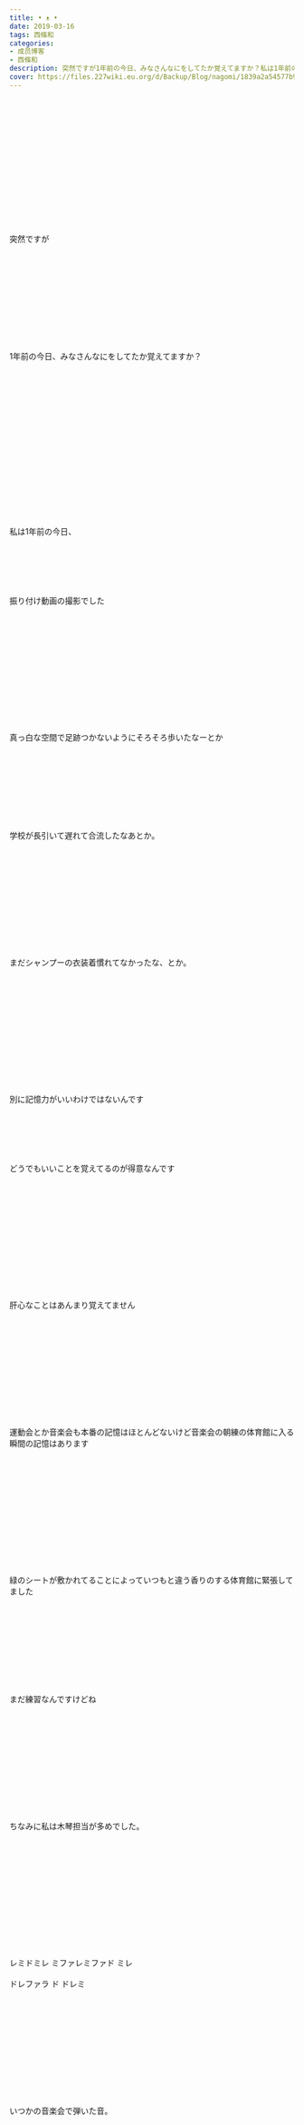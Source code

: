 ```yaml
---
title: • ᴥ •
date: 2019-03-16
tags: 西條和
categories: 
- 成员博客
- 西條和
description: 突然ですが1年前の今日、みなさんなにをしてたか覚えてますか？私は1年前の今日、振り付け動画の撮影...
cover: https://files.227wiki.eu.org/d/Backup/Blog/nagomi/1839a2a54577b90953276e1336e6b.jpg 
---
```

<div class="blog_detail__main">
<br/>
<br/>
<br/>
<br/>
<br/>
<br/>
<br/>
<br/>
<br/>
<br/>
<br/>
<br/>
<br/>
<br/>
突然ですが<br/>
<br/>
<br/>
<br/>
<br/>
<br/>
<br/>
<br/>
<br/>
<br/>
<br/>
<br/>
1年前の今日、みなさんなにをしてたか覚えてますか？<br/>
<br/>
<br/>
<br/>
<br/>
<br/>
<br/>
<br/>
<br/>
<br/>
<br/>
<br/>
<br/>
<br/>
<br/>
<br/>
<br/>
<br/>
私は1年前の今日、<br/>
<br/>
<br/>
<br/>
<br/>
<br/>
<br/>
振り付け動画の撮影でした<br/>
<br/>
<br/>
<br/>
<br/>
<br/>
<br/>
<br/>
<br/>
<br/>
<br/>
<br/>
<br/>
<br/>
真っ白な空間で足跡つかないようにそろそろ歩いたなーとか<br/>
<br/>
<br/>
<br/>
<br/>
<br/>
<br/>
<br/>
<br/>
<br/>
学校が長引いて遅れて合流したなあとか。<br/>
<br/>
<br/>
<br/>
<br/>
<br/>
<br/>
<br/>
<br/>
<br/>
<br/>
<br/>
<br/>
まだシャンプーの衣装着慣れてなかったな、とか。<br/>
<br/>
<br/>
<br/>
<br/>
<br/>
<br/>
<br/>
<br/>
<br/>
<br/>
<br/>
<br/>
<br/>
別に記憶力がいいわけではないんです<br/>
<br/>
<br/>
<br/>
<br/>
<br/>
<br/>
どうでもいいことを覚えてるのが得意なんです<br/>
<br/>
<br/>
<br/>
<br/>
<br/>
<br/>
<br/>
<br/>
<br/>
<br/>
<br/>
<br/>
<br/>
肝心なことはあんまり覚えてません<br/>
<br/>
<br/>
<br/>
<br/>
<br/>
<br/>
<br/>
<br/>
<br/>
<br/>
<br/>
<br/>
運動会とか音楽会も本番の記憶はほとんどないけど音楽会の朝練の体育館に入る瞬間の記憶はあります<br/>
<br/>
<br/>
<br/>
<br/>
<br/>
<br/>
<br/>
<br/>
<br/>
<br/>
<br/>
<br/>
<br/>
緑のシートが敷かれてることによっていつもと違う香りのする体育館に緊張してました<br/>
<br/>
<br/>
<br/>
<br/>
<br/>
<br/>
<br/>
<br/>
<br/>
<br/>
まだ練習なんですけどね<br/>
<br/>
<br/>
<br/>
<br/>
<br/>
<br/>
<br/>
<br/>
<br/>
<br/>
<br/>
<br/>
ちなみに私は木琴担当が多めでした。<br/>
<br/>
<br/>
<br/>
<br/>
<br/>
<br/>
<br/>
<br/>
<br/>
<br/>
<br/>
<br/>
<br/>
レミドミレ ミファレミファド ミレ<br/>
<br/>
ドレファラ ド ドレミ<br/>
<br/>
<br/>
<br/>
<br/>
<br/>
<br/>
<br/>
<br/>
<br/>
<br/>
<br/>
<br/>
いつかの音楽会で弾いた音。<br/>
<br/>
<br/>
<br/>
<br/>
<br/>
<br/>
<br/>
<br/>
<br/>
<br/>
<br/>
<br/>
<br/>
<br/>
一部分だけ大人になるまで覚えておこう<br/>
<br/>
<br/>
<br/>
<br/>
<br/>
<br/>
<br/>
<br/>
何故かそう思いたって小学生のときからずっと覚えてる部分。<br/>
<br/>
<br/>
<br/>
<br/>
<br/>
<br/>
<br/>
<br/>
<br/>
<br/>
<br/>
<br/>
<br/>
どうせならおばあちゃんになるまで覚えておこうかな<br/>
<br/>
<br/>
<br/>
<br/>
<br/>
<br/>
<br/>
<br/>
<br/>
<br/>
意味も得もないけれど。<br/>
<br/>
<br/>
<br/>
<br/>
<br/>
<br/>
<br/>
<br/>
<br/>
<br/>
<br/>
<br/>
<br/>
<br/>
<br/>
<br/>
<br/>
<br/>
<br/>
<img src="https://files.227wiki.eu.org/d/Backup/Blog/nagomi/1839a2a54577b90953276e1336e6b.jpg"><br/>
<br/>
<br/>
<br/>
ふぁいっ<br/>
<br/>
<br/>
<br/>
<br/>
<br/>
<br/>
<br/>
<br/>
<br/>
このあいだ<br/>
<br/>
<br/>
<br/>
<br/>
<br/>
<br/>
くまを連れてました🐻<br/>
<br/>
<br/>
<br/>
<br/>
<br/>
<br/>
<br/>
<br/>
<br/>
<br/>
<br/>
お財布とひなあられが入ってます<br/>
<br/>
<br/>
<br/>
<br/>
<br/>
<br/>
<br/>
<br/>
<br/>
<br/>
<br/>
<br/>
<br/>
ポシェットってラクだなあ<br/>
<br/>
<br/>
<br/>
<br/>
<br/>
<br/>
<br/>
<br/>
<br/>
<br/>
左耳はぐたっとなりがち。<br/>
<br/>
<br/>
<br/>
<br/>
<br/>
<br/>
<br/>
<br/>
<br/>
<br/>
<br/>
<br/>
<br/>
<br/>
<br/>
<br/>
<br/>
<br/>
おしまい。
<!--twitter-->

<!--//twitter-->
</img></div>
